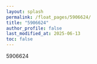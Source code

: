 ```yaml
---
layout: splash
permalink: /float_pages/5906624/
title: "5906624"
author_profile: false
last_modified_at: 2025-06-13
toc: false
---
```

 
5906624

